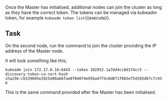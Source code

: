 Once the Master has initialised, additional nodes can join the cluster as long as they have the correct token. The tokens can be managed via kubeadm token, for example `kubeadm token list`{{execute}}.

## Task
On the second node, run the command to join the cluster providing the IP address of the Master node.

It will look something like this;

`kubeadm join 172.17.0.16:6443 --token 102952.1a7dd4cc8d1f4cc5 --discovery-token-ca-cert-hash sha256:cb539695e3925e00ab6fae8f04074e956ad7f4c0d071f0b5ef5d395d67c7c936`

This is the same command provided after the Master has been initialised.

<!-- The --discovery-token-unsafe-skip-ca-verification tag is used to bypass the Discovery Token verification. As this token is generated dynamically, we couldn't include it within the steps. When in production, use the token provided by kubeadm init. -->